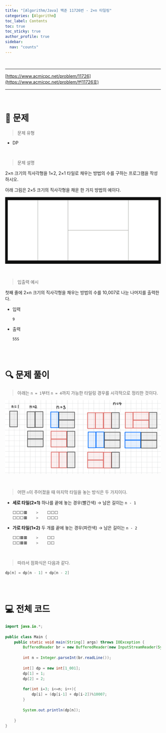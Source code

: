 ```yaml
---
title: "[Algorithm/Java] 백준 11726번 - 2×n 타일링"
categories: [Algorithm]
toc_label: Contents
toc: true
toc_sticky: true
author_profile: true
sidebar:
  nav: "counts"
---
```


<br>

---

[https://www.acmicpc.net/problem/11726](https://www.acmicpc.net/problem/번11726호)

---

<br>

# 📌 문제

> 문제 유형

- DP

<br>

> 문제 설명

2×n 크기의 직사각형을 1×2, 2×1 타일로 채우는 방법의 수를 구하는 프로그램을 작성하시오.

아래 그림은 2×5 크기의 직사각형을 채운 한 가지 방법의 예이다.

![](/assets/images/2025/2025-07-03-08-11-53.png)

<br>

> 입출력 예시

첫째 줄에 2×n 크기의 직사각형을 채우는 방법의 수를 10,007로 나눈 나머지를 출력한다.

- 입력

  ```
  9
  ```

- 출력

  ```
  55S
  ```

<br><br>

# 🔍 문제 풀이

> 아래는 `n = 1`부터 `n = 4`까지 가능한 타일링 경우를 시각적으로 정리한 것이다.

![](/assets/images/2025/2025-07-03-08-08-02.png)

<br>

> 어떤 `n`이 주어졌을 때 마지막 타일을 놓는 방식은 두 가지이다.

- **세로 타일(2×1)** 하나를 끝에 놓는 경우(빨간색) → 남은 길이는 `n - 1`
  ```java
  ⬜⬜⬜🟥    >    ⬜⬜⬜
  ⬜⬜⬜🟥    >    ⬜⬜⬜
  ```
- **가로 타일(1×2)** 두 개를 끝에 놓는 경우(파란색) → 남은 길이는 `n - 2`

  ```java
  ⬜⬜🟥🟥    >    ⬜⬜
  ⬜⬜🟥🟥    >    ⬜⬜
  ```

<br>

> 따라서 점화식은 다음과 같다.

```java
dp[n] = dp[n - 1] + dp[n - 2]
```

<br><br>

# 💻 전체 코드

```java
import java.io.*;

public class Main {
    public static void main(String[] args) throws IOException {
        BufferedReader br = new BufferedReader(new InputStreamReader(System.in));

        int n = Integer.parseInt(br.readLine());

        int[] dp = new int[1_001];
        dp[1] = 1;
        dp[2] = 2;

        for(int i=3; i<=n; i++){
            dp[i] = (dp[i-1] + dp[i-2])%10007;
        }

        System.out.println(dp[n]);

    }
}
```

<br>
